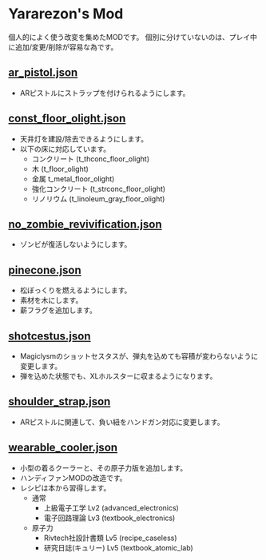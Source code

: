 # Yararezon's Mod
個人的によく使う改変を集めたMODです。
個別に分けていないのは、プレイ中に追加/変更/削除が容易な為です。


## [ar_pistol.json](ar_pistol.json)
* ARピストルにストラップを付けられるようにします。


## [const_floor_olight.json](const_floor_olight.json)
* 天井灯を建設/除去できるようにします。
* 以下の床に対応しています。
  - コンクリート (t_thconc_floor_olight)
  - 木 (t_floor_olight)
  - 金属 t_metal_floor_olight)
  - 強化コンクリート (t_strconc_floor_olight)
  - リノリウム (t_linoleum_gray_floor_olight)


## [no_zombie_revivification.json](no_zombie_revivification.json)
* ゾンビが復活しないようにします。


## [pinecone.json](pinecone.json)
* 松ぼっくりを燃えるようにします。
* 素材を木にします。
* 薪フラグを追加します。


## [shotcestus.json](shotcestus.json)
* Magiclysmのショットセスタスが、弾丸を込めても容積が変わらないように変更します。
* 弾を込めた状態でも、XLホルスターに収まるようになります。


## [shoulder_strap.json](shoulder_strap.json)
* ARピストルに関連して、負い紐をハンドガン対応に変更します。


## [wearable_cooler.json](wearable_cooler.json)
* 小型の着るクーラーと、その原子力版を追加します。
* ハンディファンMODの改造です。
* レシピは本から習得します。
  - 通常
    * 上級電子工学 Lv2 (advanced_electronics)
    * 電子回路理論 Lv3 (textbook_electronics)
  - 原子力
    * Rivtech社設計書類 Lv5 (recipe_caseless)
    * 研究日誌(キュリー) Lv5 (textbook_atomic_lab)